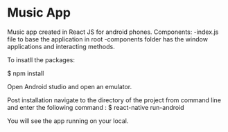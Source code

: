 # Music App
Music app created in React JS for android phones. 
Components: 
-index.js file to base the application in root 
-components folder has the window applications and interacting methods. 

To insatll the packages: 

$ npm install

Open Android studio and open an emulator. 

Post installation navigate to the directory of the project from command line and enter the following command : 
$ react-native run-android

You will see the app running on your local. 







